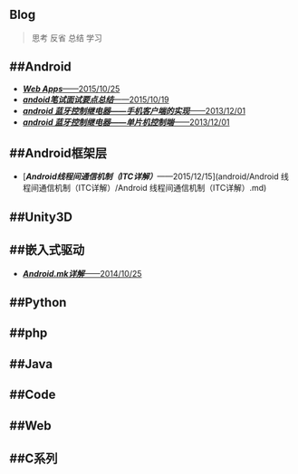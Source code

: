 Blog
--------
> 思考 反省 总结 学习

##Android
----
- [***Web Apps***——2015/10/25](android/WebApps.md)
- [***andoid笔试面试要点总结***——2015/10/19](android/android笔试面试.md)
- [***android 蓝牙控制继电器——手机客户端的实现***——2013/12/01](android/android蓝牙控制继电器——手机客户端的实现.md)
- [***android 蓝牙控制继电器——单片机控制端***——2013/12/01](android/android蓝牙控制继电器——单片机控制端.md)



##Android框架层
----
- [***Android线程间通信机制（ITC详解）***——2015/12/15](android/Android 线程间通信机制（ITC详解）/Android 线程间通信机制（ITC详解）.md)


##Unity3D
---



##嵌入式驱动
----
- [***Android.mk详解***——2014/10/25](ARM/Android.mk详解.md)


##Python
----



##php
----



##Java
----



##Code
----



##Web
----



##C系列
----




